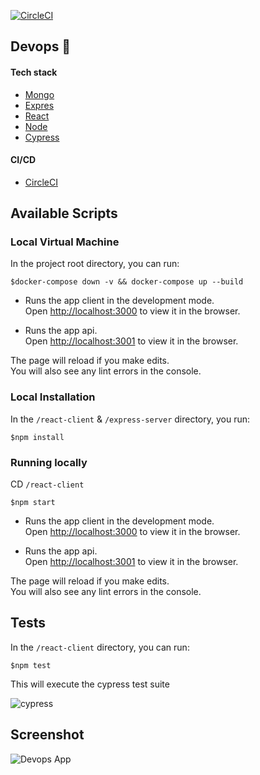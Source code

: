 [![CircleCI](https://circleci.com/gh/anthonykaluuma/devops/tree/master.svg?style=svg)](https://circleci.com/gh/anthonykaluuma/devops/tree/master)
## Devops  :tada:

#### Tech stack 
- [Mongo](https://mongodb.github.io/node-mongodb-native/)
- [Expres](https://expressjs.com/)
- [React](https://reactjs.org/)
- [Node](https://nodejs.org/en/)
- [Cypress](https://www.cypress.io/)

#### CI/CD

- [CircleCI](https://circleci.com/gh/anthonykaluuma/devops)

## Available Scripts

### Local Virtual Machine

In the project root directory, you can run:

```$docker-compose down -v && docker-compose up --build```


- Runs the app client in the development mode.<br>
Open [http://localhost:3000](http://localhost:3000) to view it in the browser.

- Runs the app api.<br>
Open [http://localhost:3001](http://localhost:3001) to view it in the browser.

The page will reload if you make edits.<br>
You will also see any lint errors in the console.

### Local Installation 

In the `/react-client` & `/express-server`  directory, you run:

```$npm install```

### Running locally 

CD `/react-client`

```$npm start```

- Runs the app client in the development mode.<br>
Open [http://localhost:3000](http://localhost:3000) to view it in the browser.

- Runs the app api.<br>
Open [http://localhost:3001](http://localhost:3001) to view it in the browser.

The page will reload if you make edits.<br>
You will also see any lint errors in the console.


## Tests

In the `/react-client` directory, you can run:

```$npm test```

This will execute the cypress test suite 

![cypress](assets/Screenshot-2019-11-25.png)



## Screenshot


![Devops App](./assets/screencapture-localhost-3000-index-2019-11-21-20_42_20.png)
